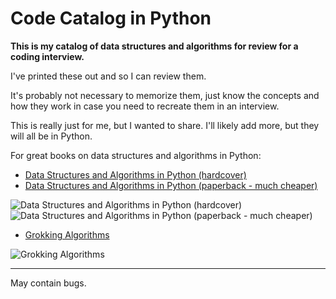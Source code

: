 # Code Catalog in Python

**This is my catalog of data structures and algorithms for review for a coding 
interview.**

I've printed these out and so I can review them.

It's probably not necessary to memorize them, just know the concepts and how 
they work in case you need to recreate them in an interview.

This is really just for me, but I wanted to share. I'll likely add more, but 
they will all be in Python.

For great books on data structures and algorithms in Python:

- [Data Structures and Algorithms in Python (hardcover)](https://www.amazon.com/Structures-Algorithms-Python-Michael-Goodrich/dp/1118290275)
- [Data Structures and Algorithms in Python (paperback - much cheaper)](https://www.amazon.com/Structures-Algorithms-Python-Michael-Goodrich/dp/812656217X/)

![Data Structures and Algorithms in Python (hardcover)](./img/Data_Structures_and_Algorithms_in_Python_hardcover.jpg)
![Data Structures and Algorithms in Python (paperback - much cheaper)](./img/Data_Structures_and_Algorithms_in_Python_paperback.jpg)

- [Grokking Algorithms](https://www.amazon.com/Grokking-Algorithms-illustrated-programmers-curious/dp/1617292230/)

![Grokking Algorithms](./img/grokking_book_cover.jpg)

---

May contain bugs.
